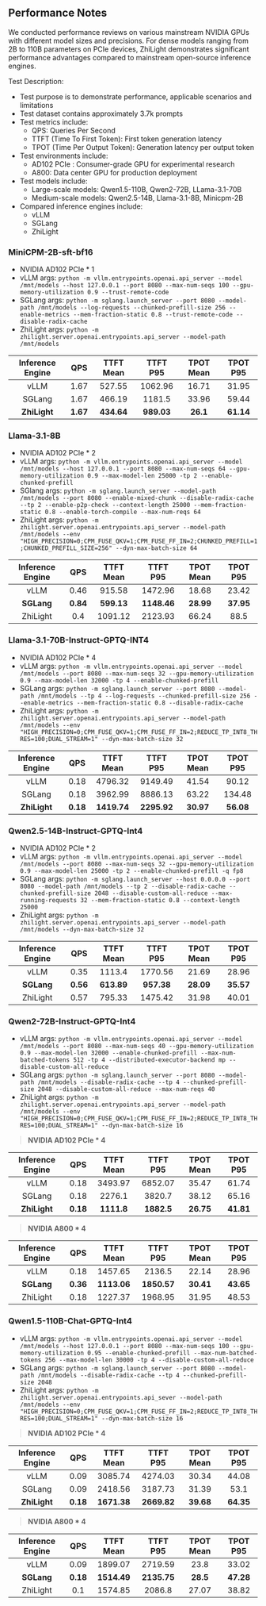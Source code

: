 ## Performance Notes

We conducted performance reviews on various mainstream NVIDIA GPUs with different model sizes and precisions. For dense models ranging from 2B to 110B parameters on PCIe devices, ZhiLight demonstrates significant performance advantages compared to mainstream open-source inference engines.

Test Description:
- Test purpose is to demonstrate performance, applicable scenarios and limitations
- Test dataset contains approximately 3.7k prompts
- Test metrics include:
  - QPS: Queries Per Second
  - TTFT (Time To First Token): First token generation latency
  - TPOT (Time Per Output Token): Generation latency per output token
- Test environments include:
  - AD102 PCIe : Consumer-grade GPU for experimental research
  - A800: Data center GPU for production deployment
- Test models include:
  - Large-scale models: Qwen1.5-110B, Qwen2-72B, LLama-3.1-70B
  - Medium-scale models: Qwen2.5-14B, Llama-3.1-8B, Minicpm-2B
- Compared inference engines include:
  - vLLM
  - SGLang
  - ZhiLight

### MiniCPM-2B-sft-bf16
  - NVIDIA AD102 PCIe  * 1
  - vLLM args: 
`python -m vllm.entrypoints.openai.api_server --model /mnt/models --host 127.0.0.1 --port 8080 --max-num-seqs 100 --gpu-memory-utilization 0.9 --trust-remote-code`
  - SGLang args: `python -m sglang.launch_server --port 8080 --model-path /mnt/models --log-requests --chunked-prefill-size 256 --enable-metrics --mem-fraction-static 0.8 --trust-remote-code --disable-radix-cache`
- ZhiLight args:
`python -m zhilight.server.openai.entrypoints.api_server --model-path /mnt/models`

| Inference Engine  | QPS     | TTFT Mean | TTFT P95  | TPOT Mean| TPOT P95|
| :---:             |   :---: | :---:     | :----:    |    :---: |   :---: | 
|    vLLM           | 1.67    | 527.55    | 	1062.96 |	16.71    |  31.95  |
|    SGLang         |1.67	    | 466.19    |   1181.5	| 33.96    |	59.44  |
|  **ZhiLight**       | **1.67**|**434.64** | **989.03**|**26.1**  |**61.14**|
### Llama-3.1-8B
  - NVIDIA AD102 PCIe  * 2
  - vLLM args: `python -m vllm.entrypoints.openai.api_server --model /mnt/models --host 127.0.0.1 --port 8080 --max-num-seqs 64 --gpu-memory-utilization 0.9 --max-model-len 25000 -tp 2 --enable-chunked-prefill`
  - SGlang args: `python -m sglang.launch_server --model-path /mnt/models --port 8080 --enable-mixed-chunk --disable-radix-cache --tp 2 --enable-p2p-check --context-length 25000 --mem-fraction-static 0.8 --enable-torch-compile --max-num-reqs 64`
  - ZhiLight args: `python -m zhilight.server.openai.entrypoints.api_server --model-path /mnt/models --env "HIGH_PRECISION=0;CPM_FUSE_QKV=1;CPM_FUSE_FF_IN=2;CHUNKED_PREFILL=1;CHUNKED_PREFILL_SIZE=256" --dyn-max-batch-size 64`

| Inference Engine | QPS     | TTFT Mean | TTFT P95  | TPOT Mean| TPOT P95|
| :---:            |   :---: | :---:     | :----:    |    :---: |   :---: |  
| vLLM             |  0.46   | 915.58    |  1472.96  |    18.68 |    23.42|
| **SGLang**       |**0.84** | **599.13**|**1148.46**|**28.99** |**37.95**|
|ZhiLight            |0.4      | 1091.12   |2123.93    |66.24     |88.5     |
### Llama-3.1-70B-Instruct-GPTQ-INT4
  - NVIDIA AD102 PCIe  * 4
  - vLLM args: `python -m vllm.entrypoints.openai.api_server --model /mnt/models --port 8080 --max-num-seqs 32 --gpu-memory-utilization 0.9 --max-model-len 32000 -tp 4 --enable-chunked-prefill`
  - SGLang args: `python -m sglang.launch_server --port 8080 --model-path /mnt/models --tp 4 --log-requests --chunked-prefill-size 256 --enable-metrics --mem-fraction-static 0.8 --disable-radix-cache`
  - ZhiLight args: `python -m zhilight.server.openai.entrypoints.api_server --model-path /mnt/models --env "HIGH_PRECISION=0;CPM_FUSE_QKV=1;CPM_FUSE_FF_IN=2;REDUCE_TP_INT8_THRES=100;DUAL_STREAM=1" --dyn-max-batch-size 32`

| Inference Engine | QPS     | TTFT Mean | TTFT P95  | TPOT Mean| TPOT P95|
| :---:            |   :---: | :---:     | :----:    |    :---: |   :---: |  
| vLLM             | 0.18	   | 4796.32   | 9149.49	 | 41.54	  | 90.12   |
| SGLang           | 0.18	   | 3962.99	 | 8886.13	 | 63.22	  | 134.48  |
| **ZhiLight**   | **0.18**|**1419.74**|**2295.92**|**30.97** |**56.08**|

### Qwen2.5-14B-Instruct-GPTQ-Int4
- NVIDIA AD102 PCIe  * 2
- vLLM args: `python -m vllm.entrypoints.openai.api_server --model /mnt/models --port 8080 --max-num-seqs 32 --gpu-memory-utilization 0.9 --max-model-len 25000 -tp 2 --enable-chunked-prefill -q fp8`
- SGLang args: `python -m sglang.launch_server --host 0.0.0.0 --port 8080 --model-path /mnt/models --tp 2 --disable-radix-cache --chunked-prefill-size 2048 --disable-custom-all-reduce --max-running-requests 32 --mem-fraction-static 0.8 --context-length 25000`
- ZhiLight args: `python -m zhilight.server.openai.entrypoints.api_server --model-path /mnt/models --dyn-max-batch-size 32`

| Inference Engine | QPS     | TTFT Mean | TTFT P95  | TPOT Mean| TPOT P95|
| :---:            |   :---: | :---:     | :----:    |    :---: |   :---: |  
| vLLM             |  0.35   | 1113.4    |  1770.56  |    21.69 |    28.96|
| **SGLang**       |**0.56** |**613.89** | **957.38**| **28.09**|**35.57**|
| ZhiLight           |  0.57   | 795.33    |  1475.42  |  31.98   | 40.01   |

### Qwen2-72B-Instruct-GPTQ-Int4
- vLLM args: `python -m vllm.entrypoints.openai.api_server --model /mnt/models --port 8080 --max-num-seqs 40 --gpu-memory-utilization 0.9 --max-model-len 32000 --enable-chunked-prefill --max-num-batched-tokens 512 -tp 4 --distributed-executor-backend mp --disable-custom-all-reduce`
- SGLang args: `python -m sglang.launch_server --port 8080 --model-path /mnt/models --disable-radix-cache --tp 4 --chunked-prefill-size 2048 --disable-custom-all-reduce --max-num-reqs 40`
- ZhiLight args: `python -m zhilight.server.openai.entrypoints.api_server --model-path /mnt/models --env "HIGH_PRECISION=0;CPM_FUSE_QKV=1;CPM_FUSE_FF_IN=2;REDUCE_TP_INT8_THRES=100;DUAL_STREAM=1" --dyn-max-batch-size 16`
> **NVIDIA AD102 PCIe  * 4**

| Inference Engine | QPS     | TTFT Mean | TTFT P95 | TPOT Mean| TPOT P95|
| :---:            |   :---: | :---:     | :----:   |    :---: |   :---: | 
| vLLM             |  0.18   | 3493.97   |  6852.07 |    35.47 |    61.74|
| SGLang           |  0.18   | 2276.1    |  3820.7  |    38.12 |    65.16|
| **ZhiLight**       |**0.18** | **1111.8**|**1882.5**| **26.75**|**41.81**|
> **NVIDIA A800 * 4**

| Inference Engine  | QPS     | TTFT Mean | TTFT P95  | TPOT Mean | TPOT P95|
| :---:             |   :---: | :---:     | :----:    |    :---:  |   :---: | 
| vLLM              |  0.18   | 1457.65   |  2136.5   |    22.14  |    28.96|
| **SGLang**        |**0.36** |**1113.06**|**1850.57**|  **30.41**|**43.65**|
| ZhiLight            |    0.18 | 1227.37   | 1968.95   | 31.95     | 48.53   |
### Qwen1.5-110B-Chat-GPTQ-Int4
- vLLM args: `python -m vllm.entrypoints.openai.api_server --model /mnt/models --host 127.0.0.1 --port 8080 --max-num-seqs 100 --gpu-memory-utilization 0.95 --enable-chunked-prefill --max-num-batched-tokens 256 --max-model-len 30000 -tp 4 --disable-custom-all-reduce`
- SGLang args: `python -m sglang.launch_server --port 8080 --model-path /mnt/models --disable-radix-cache --tp 4 --chunked-prefill-size 2048`
- ZhiLight args: `python -m zhilight.server.openai.entrypoints.api_sever --model-path /mnt/models --env "HIGH_PRECISION=0;CPM_FUSE_QKV=1;CPM_FUSE_FF_IN=2;REDUCE_TP_INT8_THRES=100;DUAL_STREAM=1" --dyn-max-batch-size 16`
> **NVIDIA AD102 PCIe  * 4**

| Inference Engine  | QPS     | TTFT Mean | TTFT P95  | TPOT Mean| TPOT P95|
| :---:             |   :---: | :---:     | :----:    |    :---: |   :---: | 
| vLLM              |  0.09   | 3085.74   |  4274.03  |    30.34 |    44.08|
| SGLang            |  0.09   |2418.56    |  3187.73  |    31.39 |    53.1 |
| **ZhiLight**        |**0.18** |**1671.38**|**2669.82**|  **39.68**|**64.35**|

> **NVIDIA A800 * 4**

| Inference Engine  | QPS     | TTFT Mean | TTFT P95  | TPOT Mean| TPOT P95|
| :---:             |   :---: | :---:     | :----:    |    :---: |   :---: | 
| vLLM              |  0.09   | 1899.07   |  2719.59  |    23.8  |    33.02|
| **SGLang**        |**0.18** |**1514.49**|**2135.75**|  **28.5**|**47.28**|
| ZhiLight            |     0.1 | 1574.85   | 2086.8    | 27.07    | 38.82   |

